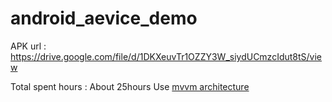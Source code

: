 # android_aevice_demo

APK url : https://drive.google.com/file/d/1DKXeuvTr1OZZY3W_siydUCmzcIdut8tS/view

Total spent hours : About 25hours
Use [mvvm architecture](https://developer.android.com/jetpack/docs/guide)
